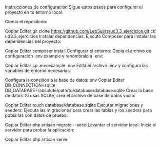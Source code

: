 Instrucciones de configuración
Sigue estos pasos para configurar el proyecto en tu entorno local:

Clonar el repositorio:


Copiar
Editar
git clone https://github.com/LeoSuarz/ud3.3_ejercicios.git
cd ud3.3_ejercicios
Instalar dependencias: Ejecuta Composer para instalar las dependencias del proyecto:


Copiar
Editar
composer install
Configurar el entorno: Copia el archivo de configuración .env.example y renómbralo a .env:


Copiar
Editar
cp .env.example .env
Edita el archivo .env y configura las variables de entorno necesarias:

Configura la conexión a la base de datos:
env
Copiar
Editar
DB_CONNECTION=sqlite
DB_DATABASE=/absolute/path/to/database/database.sqlite
Crear la base de datos: Si usas SQLite, crea el archivo de base de datos vacío:


Copiar
Editar
touch database/database.sqlite
Ejecutar migraciones y seeders: Ejecuta las migraciones para crear las tablas y los seeders para poblarlas con datos de prueba:


Copiar
Editar
php artisan migrate --seed
Levantar el servidor local: Inicia el servidor para probar la aplicación:


Copiar
Editar
php artisan serve

